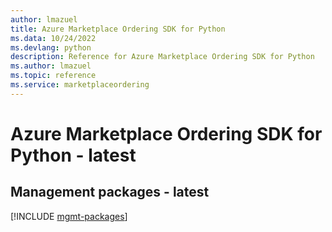 ```yaml
---
author: lmazuel
title: Azure Marketplace Ordering SDK for Python
ms.data: 10/24/2022
ms.devlang: python
description: Reference for Azure Marketplace Ordering SDK for Python
ms.author: lmazuel
ms.topic: reference
ms.service: marketplaceordering
---
```

# Azure Marketplace Ordering SDK for Python - latest

## Management packages - latest
[!INCLUDE [mgmt-packages](marketplace-ordering-mgmt-index.md)]